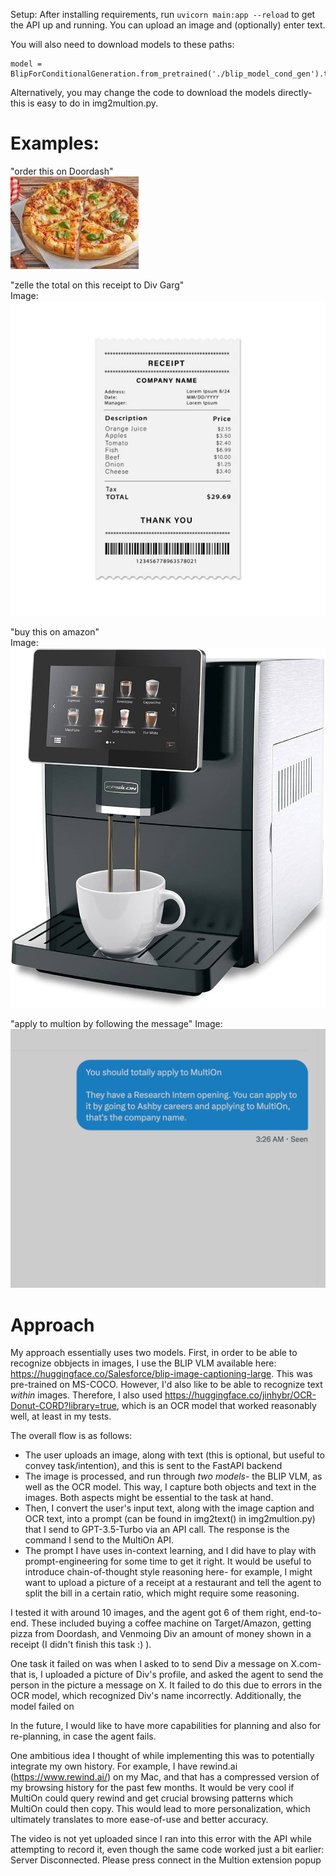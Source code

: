 Setup: After installing requirements, run ```uvicorn main:app --reload``` to get the API up and running. You can upload an image and (optionally) enter text.

You will also need to download models to these paths:
```processor = BlipProcessor.from_pretrained('./blip_model_processor')
model = BlipForConditionalGeneration.from_pretrained('./blip_model_cond_gen').to(device)
```
Alternatively, you may change the code to download the models directly- 
this is easy to do in img2multion.py.

# Examples:

"order this on Doordash"\
![Pizza-Image](./imgs/pizza.jpeg)

"zelle the total on this receipt to Div Garg"\
Image: ![Receipt](./imgs/receipt.jpeg)

"buy this on amazon"\
Image: ![CoffeeMachine](./imgs/coffeemachine.jpg)

"apply to multion by following the message"
Image: ![MultiOnJob](./imgs/multion-new-message.png)

# Approach

My approach essentially uses two models. First, in order to
be able to recognize obbjects in images, I use the BLIP VLM available
here: https://huggingface.co/Salesforce/blip-image-captioning-large.
This was pre-trained on MS-COCO. However, I'd also like to be able to recognize text *within* images. Therefore, I also used https://huggingface.co/jinhybr/OCR-Donut-CORD?library=true, which is an OCR model that worked reasonably well, at least in my tests.

The overall flow is as follows:
- The user uploads an image, along with text (this is optional, but useful to convey task/intention), and this is sent to the FastAPI backend
- The image is processed, and run through *two models*- the BLIP VLM, as well as the OCR model. This way, I capture both objects and text in the images. Both aspects might be essential to the task at hand.
- Then, I convert the user's input text, along with the image caption and OCR text, into a prompt (can be found in img2text() in img2multion.py) that I send to GPT-3.5-Turbo via an API call. The response is the command I send to the MultiOn API.
- The prompt I have uses in-context learning, and I did have to play with prompt-engineering for some time to get it right. It would be useful to introduce chain-of-thought style reasoning here- for example, I might want to upload a picture of a receipt at a restaurant and tell the agent to split the bill in a certain ratio, which might require some reasoning.

I tested it with around 10 images, and the agent got 6 of them right, end-to-end. These included buying a coffee machine on Target/Amazon, getting pizza from Doordash, and Venmoing Div an amount of money shown in a receipt (I didn't finish this task :) ).

One task it failed on was when I asked to to send Div a message on X.com- that is, I uploaded a picture of Div's profile, and 
asked the agent to send the person in the picture a message on X. It failed to do this due to errors in the OCR model, which recognized Div's name incorrectly. Additionally, the model failed on 

In the future, I would like to have more capabilities for planning and also for re-planning, in case the agent fails.

One ambitious idea I thought of while implementing this was to potentially integrate my own history. For example, I have rewind.ai (https://www.rewind.ai/) on my Mac, and that has a compressed version of my browsing history for the past few months. It would be very cool if MultiOn could query rewind and get crucial browsing patterns which MultiOn could then copy. This would lead to more personalization, which ultimately translates to more ease-of-use and better accuracy.

The video is not yet uploaded since I ran into this error with the API while attempting to record it, even though the same code worked just a bit earlier:
Server Disconnected. Please press connect in the
                      Multion extension popup
